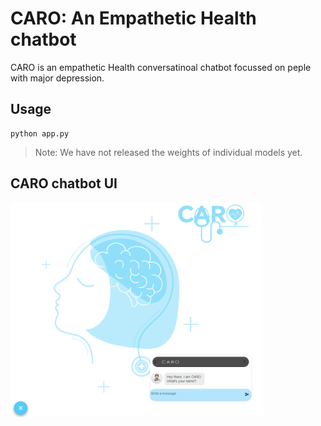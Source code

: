 # CARO: An Empathetic Health chatbot

CARO is an empathetic Health conversatinoal chatbot focussed on peple with major depression. 

<!-- ![](screen.PNG) -->

## Usage 
 
<pre><code>python app.py</code></pre>

> Note: We have not released the weights of individual models yet. 

## CARO chatbot UI

<img src="screen.PNG"
     alt="Markdown Monster icon"
     style="float: left; width: 80%;margin-right: 10px;" />
